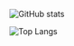 ![GitHub stats](https://github-readme-stats.vercel.app/api?username=melissamelo&show_icons=true&theme=tokyonight&hide_border=true)

![Top Langs](https://github-readme-stats.vercel.app/api/top-langs/?username=melissamelo&layout=compact&theme=tokyonight&hide_border=true)
